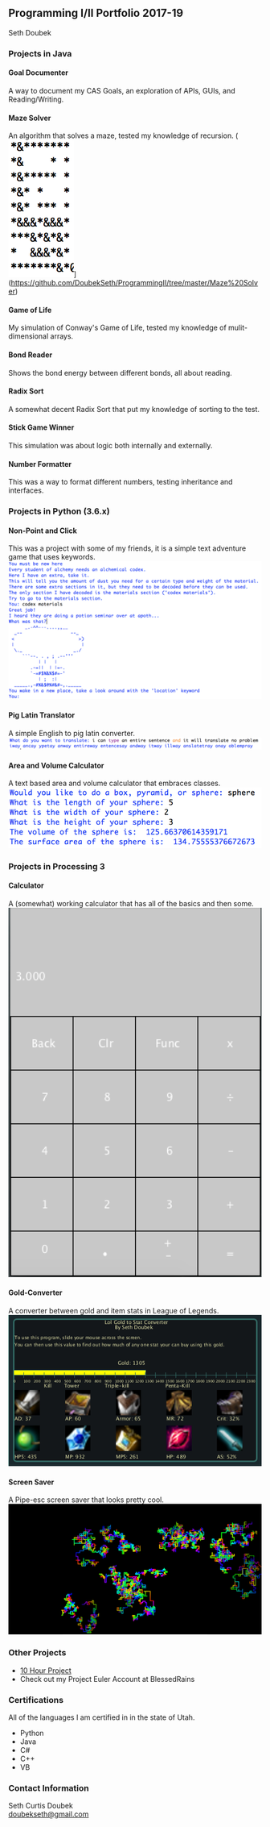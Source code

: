 ## Programming I/II Portfolio 2017-19  
Seth Doubek

### Projects in Java
#### Goal Documenter
A way to document my CAS Goals, an exploration of APIs, GUIs, and Reading/Writing.

#### Maze Solver
An algorithm that solves a maze, tested my knowledge of recursion.
(![](https://github.com/DoubekSeth/Programming17-18/blob/master/Images/MazeSolver.png?raw=true)](https://github.com/DoubekSeth/ProgrammingII/tree/master/Maze%20Solver)

#### Game of Life
My simulation of Conway's Game of Life, tested my knowledge of mulit-dimensional arrays.

#### Bond Reader
Shows the bond energy between different bonds, all about reading.

#### Radix Sort
A somewhat decent Radix Sort that put my knowledge of sorting to the test.

#### Stick Game Winner
This simulation was about logic both internally and externally.

#### Number Formatter
This was a way to format different numbers, testing inheritance and interfaces.

### Projects in Python (3.6.x)
#### Non-Point and Click
This was a project with some of my friends, it is a simple text adventure game that uses keywords. 
[![Test](https://github.com/DoubekSeth/NonPointAndClick/blob/master/Images/NonPointAndClick.png?raw=true)](https://github.com/DoubekSeth/NonPointAndClick)

#### Pig Latin Translator
A simple English to pig latin converter. 
[![Pig Latin Converter](https://github.com/DoubekSeth/Programming17-18/blob/master/Images/PigLatin.png?raw=true)](https://github.com/DoubekSeth/PigLatin)

#### Area and Volume Calculator
A text based area and volume calculator that embraces classes. 
[![Shape Tester](https://github.com/DoubekSeth/Programming17-18/blob/master/Images/ShapeTester.png?raw=true)](https://github.com/DoubekSeth/ShapeTester)

### Projects in Processing 3
#### Calculator
A (somewhat) working calculator that has all of the basics and then some.
[![Calculator](https://github.com/DoubekSeth/Programming17-18/blob/master/Images/Calculator.png?raw=true)](https://github.com/DoubekSeth/Calculator)

#### Gold-Converter
A converter between gold and item stats in League of Legends.
[![Gold Converter](https://github.com/DoubekSeth/Programming17-18/blob/master/Images/GoldConverter.png?raw=true)](https://github.com/DoubekSeth/GoldConverter)

#### Screen Saver
A Pipe-esc screen saver that looks pretty cool.
[![Screen Saver](https://github.com/DoubekSeth/Programming17-18/blob/master/Images/ScreenSaver.png?raw=true)](https://github.com/DoubekSeth/ScreenSaver)

### Other Projects
<script type = "text/javascript">
</script>
* [10 Hour Project](https://github.com/DoubekSeth/10HourProject)  
* Check out my Project Euler Account at BlessedRains

### Certifications
All of the languages I am certified in in the state of Utah.
* Python
* Java
* C#
* C++
* VB

### Contact Information
Seth Curtis Doubek  
doubekseth@gmail.com
